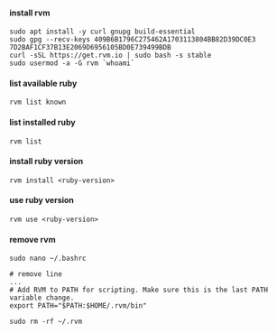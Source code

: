 #### install rvm
```
sudo apt install -y curl gnupg build-essential
sudo gpg --recv-keys 409B6B1796C275462A1703113804BB82D39DC0E3 7D2BAF1CF37B13E2069D6956105BD0E739499BDB
curl -sSL https://get.rvm.io | sudo bash -s stable
sudo usermod -a -G rvm `whoami`
```

#### list available ruby
```
rvm list known
```

#### list installed ruby
```
rvm list
```

#### install ruby version
```
rvm install <ruby-version>
```

#### use ruby version
```
rvm use <ruby-version>
```

#### remove rvm
```
sudo nano ~/.bashrc

# remove line
...
# Add RVM to PATH for scripting. Make sure this is the last PATH variable change.
export PATH="$PATH:$HOME/.rvm/bin"

sudo rm -rf ~/.rvm
```